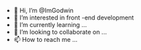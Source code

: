 - 👋 Hi, I’m @ImGodwin
- 👀 I’m interested in front -end development
- 🌱 I’m currently learning ...
- 💞️ I’m looking to collaborate on ...
- 📫 How to reach me ...

<!---
ImGodwin/ImGodwin is a ✨ special ✨ repository because its `README.md` (this file) appears on your GitHub profile.
You can click the Preview link to take a look at your changes.
--->
